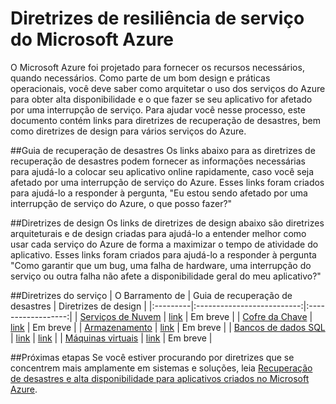 <properties
   pageTitle="Diretrizes de resiliência de serviço | Microsoft Azure"
   description="Links para a recuperação de desastres e diretrizes proativas de resiliência e disponibilidade dos serviços do Microsoft Azure."
   services=""
   documentationCenter="na"
   authors="adamglick"
   manager="hongfeig"
   editor=""/>

<tags
   ms.service="resiliency"
   ms.devlang="na"
   ms.topic="article"
   ms.tgt_pltfrm="na"
   ms.workload="na"
   ms.date="05/10/2016"
   ms.author="aglick"/>

# Diretrizes de resiliência de serviço do Microsoft Azure
O Microsoft Azure foi projetado para fornecer os recursos necessários, quando necessários. Como parte de um bom design e práticas operacionais, você deve saber como arquitetar o uso dos serviços do Azure para obter alta disponibilidade e o que fazer se seu aplicativo for afetado por uma interrupção de serviço. Para ajudar você nesse processo, este documento contém links para diretrizes de recuperação de desastres, bem como diretrizes de design para vários serviços do Azure.

##Guia de recuperação de desastres
Os links abaixo para as diretrizes de recuperação de desastres podem fornecer as informações necessárias para ajudá-lo a colocar seu aplicativo online rapidamente, caso você seja afetado por uma interrupção de serviço do Azure. Esses links foram criados para ajudá-lo a responder à pergunta, "Eu estou sendo afetado por uma interrupção de serviço do Azure, o que posso fazer?"

##Diretrizes de design
Os links de diretrizes de design abaixo são diretrizes arquiteturais e de design criadas para ajudá-lo a entender melhor como usar cada serviço do Azure de forma a maximizar o tempo de atividade do aplicativo. Esses links foram criados para ajudá-lo a responder à pergunta "Como garantir que um bug, uma falha de hardware, uma interrupção do serviço ou outra falha não afete a disponibilidade geral do meu aplicativo?"

##Diretrizes do serviço
| O Barramento de | Guia de recuperação de desastres | Diretrizes de design |
|:---------|:--------------------------:|:------------------:|
| [Serviços de Nuvem](https://azure.microsoft.com/services/cloud-services/ "Serviços de nuvem do Azure") | [link](../cloud-services/cloud-services-disaster-recovery-guidance.md "Diretrizes de recuperação de desastres de serviços de nuvem do Azure") | Em breve |
| [Cofre da Chave](https://azure.microsoft.com/services/key-vault/ "Cofre da Chave do Azure") | [link](../key-vault/key-vault-disaster-recovery-guidance.md "Diretrizes de recuperação de desastres do Cofre de Chaves do Azure") | Em breve |
| [Armazenamento](https://azure.microsoft.com/services/storage/ "Armazenamento do Azure") | [link](../storage/storage-disaster-recovery-guidance.md "Diretrizes de recuperação de desastres de armazenamento do Azure") | Em breve |
| [Bancos de dados SQL](https://azure.microsoft.com/services/sql-database/ "Bancos de dados SQL do Azure") | [link](../sql-database/sql-database-disaster-recovery.md "Diretrizes de recuperação de desastres do banco de dados SQL do Azure") | [link](../sql-database/sql-database-business-continuity-design.md "Diretrizes de design do banco de dados SQL do Azure") |
| [Máquinas virtuais](https://azure.microsoft.com/services/virtual-machines/ "Máquinas Virtuais do Azure") | [link](../virtual-machines/virtual-machines-disaster-recovery-guidance.md "Diretrizes de recuperação de desastres de máquinas virtuais do Azure") | Em breve |

##Próximas etapas
Se você estiver procurando por diretrizes que se concentrem mais amplamente em sistemas e soluções, leia [Recuperação de desastres e alta disponibilidade para aplicativos criados no Microsoft Azure](https://aka.ms/drtechguide).

<!---HONumber=AcomDC_0525_2016-->